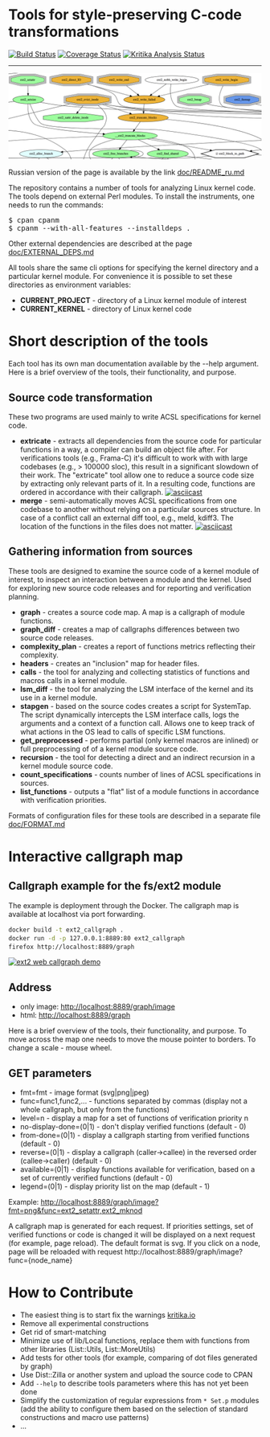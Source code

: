 # Tools for style-preserving C-code transformations
[![Build Status](https://travis-ci.org/evdenis/spec-utils.svg?branch=devel)](https://travis-ci.org/evdenis/spec-utils)
[![Coverage Status](https://coveralls.io/repos/github/evdenis/spec-utils/badge.svg?branch=devel)](https://coveralls.io/github/evdenis/spec-utils?branch=devel)
[![Kritika Analysis Status](https://kritika.io/users/evdenis/repos/9148422910107407/heads/devel/status.svg)](https://kritika.io/users/evdenis/repos/9148422910107407/heads/devel/)

---
![ext2 callgraph](doc/ext2_callgraph_banner.png)

Russian version of the page is available by the link [doc/README_ru.md](doc/README_ru.md)

The repository contains a number of tools for analyzing Linux kernel code.
The tools depend on external Perl modules.
To install the instruments, one needs to run the commands:
<pre>
$ cpan cpanm
$ cpanm --with-all-features --installdeps .
</pre>

Other external dependencies are described at the page [doc/EXTERNAL_DEPS.md](doc/EXTERNAL_DEPS.md)

All tools share the same cli options for specifying the kernel directory and a particular kernel module.
For convenience it is possible to set these directories as environment variables:
* **CURRENT_PROJECT** - directory of a Linux kernel module of interest
* **CURRENT_KERNEL**  - directory of Linux kernel code

# Short description of the tools

Each tool has its own man documentation available by the --help argument.
Here is a brief overview of the tools, their functionality, and purpose.

## Source code transformation

These two programs are used mainly to write ACSL specifications for kernel code.

* **extricate** - extracts all dependencies from the source code for
particular functions in a way, a compiler can build an object file after.
For verifications tools (e.g., Frama-C) it's difficult to work with with
large codebases (e.g., > 100000 sloc), this result in a significant
slowdown of their work. The "extricate" tool allow one to reduce a
source code size by extracting only relevant parts of it.
In a resulting code, functions are ordered in accordance
with their callgraph.
[![asciicast](https://asciinema.org/a/186080.png)](https://asciinema.org/a/186080)
* **merge** - semi-automatically moves ACSL specifications from one
codebase to another without relying on a particular sources structure.
In case of a conflict call an external diff tool, e.g., meld, kdiff3.
The location of the functions in the files does not matter.
[![asciicast](https://asciinema.org/a/186083.png)](https://asciinema.org/a/186083)

## Gathering information from sources

These tools are designed to examine the source code of a kernel module
of interest, to inspect an interaction between a module and the kernel.
Used for exploring new source code releases and for reporting and
verification planning.

* **graph** - creates a source code map. A map is a callgraph of module functions.
* **graph_diff** - creates a map of callgraphs differences between two source code releases.
* **complexity_plan** - creates a report of functions metrics reflecting their complexity.
* **headers** - creates an "inclusion" map for header files.
* **calls** - the tool for analyzing and collecting statistics of functions and macros calls in a kernel module.
* **lsm_diff** - the tool for analyzing the LSM interface of the kernel and its use in a kernel module.
* **stapgen** - based on the source codes creates a script for SystemTap. The script dynamically intercepts the LSM interface calls, logs the arguments and a context of a function call. Allows one to keep track of what actions in the OS lead to calls of specific LSM functions.
* **get_preprocessed** - performs partial (only kernel macros are inlined) or full preprocessing of of a kernel module source code.
* **recursion** - the tool for detecting a direct and an indirect recursion in a kernel module source code.
* **count_specifications** - counts number of lines of ACSL specifications in sources.
* **list_functions** - outputs a "flat" list of a module functions in accordance with verification priorities.

Formats of configuration files for these tools are described in a separate file [doc/FORMAT.md](doc/FORMAT.md)

# Interactive callgraph map

## Callgraph example for the fs/ext2 module

The example is deployment through the Docker. The callgraph map is available at localhost via port forwarding.
```bash
docker build -t ext2_callgraph .
docker run -d -p 127.0.0.1:8889:80 ext2_callgraph
firefox http://localhost:8889/graph
```

[![ext2 web callgraph demo](https://img.youtube.com/vi/AuUsaleib9M/0.jpg)](https://www.youtube.com/watch?v=AuUsaleib9M)

## Address

* only image: [http://localhost:8889/graph/image](http://localhost:8889/graph/image)
* html: [http://localhost:8889/graph](http://localhost:8889/graph)

Here is a brief overview of the tools, their functionality, and purpose.
To move across the map one needs to move the mouse pointer to borders.
To change a scale - mouse wheel.

## GET parameters

* fmt=fmt - image format (svg|png|jpeg)
* func=func1,func2,... - functions separated by commas (display not a whole callgraph, but only from the functions)
* level=n - display a map for a set of functions of verification priority n
* no-display-done=(0|1) - don't display verified functions (default - 0)
* from-done=(0|1) - display a callgraph starting from verified functions (default - 0)
* reverse=(0|1) - display a callgraph (caller->callee) in the reversed order (callee->caller) (default - 0)
* available=(0|1) - display functions available for verification, based on a set of currently verified functions (default - 0)
* legend=(0|1) - display priority list on the map (default - 1)

Example: [http://localhost:8889/graph/image?fmt=png&func=ext2_setattr,ext2_mknod](http://localhost:8889/graph/image?fmt=png&func=ext2_setattr,ext2_mknod)

A callgraph map is generated for each request. If priorities settings,
set of verified functions or code is changed it will be displayed on a
next request (for example, page reload). The default format is svg.
If you click on a node, page will be reloaded with request
http://localhost:8889/graph/image?func={node_name}

# How to Contribute

* The easiest thing is to start fix the warnings [kritika.io](https://kritika.io/users/evdenis/repos/9148422910107407/)
* Remove all experimental constructions
* Get rid of smart-matching
* Minimize use of lib/Local functions, replace them with functions from other libraries (List::Utils, List::MoreUtils)
* Add tests for other tools (for example, comparing of dot files generated by graph)
* Use Dist::Zilla or another system and upload the source code to CPAN
* Add ```--help``` to describe tools parameters where this has not yet been done
* Simplify the customization of regular expressions from ```* Set.p``` modules (add the ability to configure them based on the selection of standard constructions and macro use patterns)
* ...

